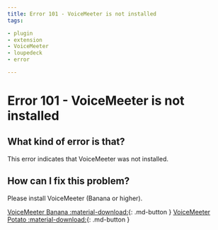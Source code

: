 ```yaml
---
title: Error 101 - VoiceMeeter is not installed
tags:

- plugin
- extension
- VoiceMeeter
- loupedeck
- error

---
```


# Error 101 - VoiceMeeter is not installed

## What kind of error is that?

This error indicates that VoiceMeeter was not installed.

## How can I fix this problem?

Please install VoiceMeeter (Banana or higher).

[VoiceMeeter Banana :material-download:](https://vb-audio.com/Voicemeeter/banana.htm){: .md-button } [VoiceMeeter Potato :material-download:](https://vb-audio.com/Voicemeeter/potato.htm){: .md-button }
